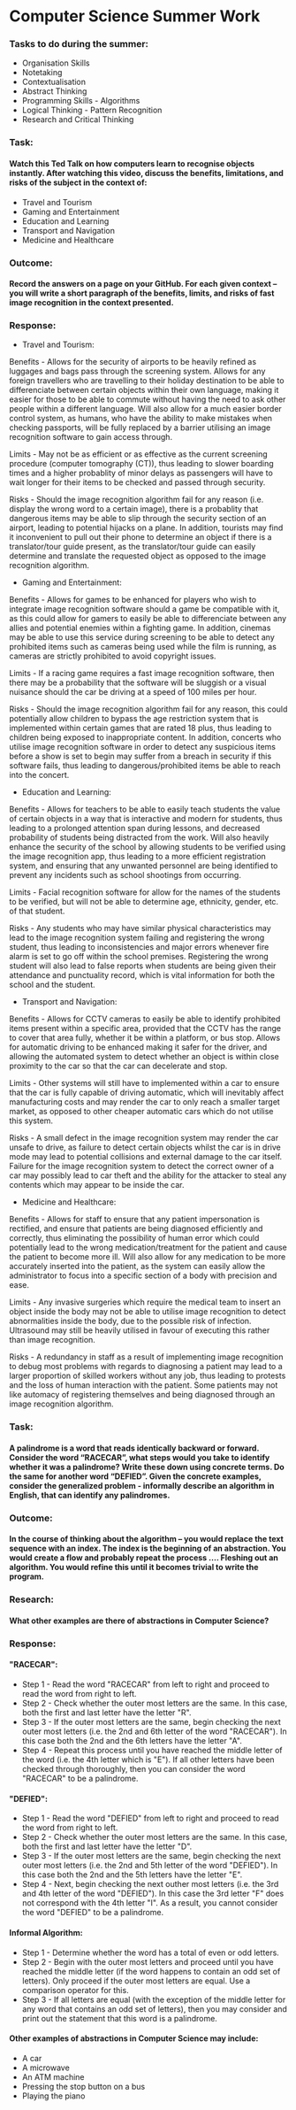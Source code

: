 # Computer Science Summer Work
### Tasks to do during the summer:
  * Organisation Skills
  * Notetaking 
  * Contextualisation
  * Abstract Thinking
  * Programming Skills - Algorithms
  * Logical Thinking - Pattern Recognition
  * Research and Critical Thinking

### Task:
#### Watch this Ted Talk on how computers learn to recognise objects instantly. After watching this video, discuss the benefits, limitations, and risks of the subject in the context of:
 * Travel and Tourism
 * Gaming and Entertainment
 * Education and Learning
 * Transport and Navigation
 * Medicine and Healthcare

### Outcome:
#### Record the answers on a page on your GitHub. For each given context – you will write a short paragraph of the benefits, limits, and risks of fast image recognition in the context presented.

### Response:
* Travel and Tourism:

Benefits - Allows for the security of airports to be heavily refined as luggages and bags pass through the screening system. Allows for any foreign travellers who are travelling to their holiday destination to be able to differenciate between certain objects within their own language, making it easier for those to be able to commute without having the need to ask other people within a different language. Will also allow for a much easier border control system, as humans, who have the ability to make mistakes when checking passports, will be fully replaced by a barrier utilising an image recognition software to gain access through.

Limits - May not be as efficient or as effective as the current screening procedure (computer tomography (CT)), thus leading to slower boarding times and a higher probablity of minor delays as passengers will have to wait longer for their items to be checked and passed through security. 

Risks - Should the image recognition algorithm fail for any reason (i.e. display the wrong word to a certain image), there is a probablity that dangerous items may be able to slip through the security section of an airport, leading to potential hijacks on a plane. In addition, tourists may find it inconvenient to pull out their phone to determine an object if there is a translator/tour guide present, as the translator/tour guide can easily determine and translate the requested object as opposed to the image recognition algorithm.

* Gaming and Entertainment:

Benefits - Allows for games to be enhanced for players who wish to integrate image recognition software should a game be compatible with it, as this could allow for gamers to easily be able to differenciate between any allies and potential enemies within a fighting game. In addition, cinemas may be able to use this service during screening to be able to detect any prohibited items such as cameras being used while the film is running, as cameras are strictly prohibited to avoid copyright issues.

Limits - If a racing game requires a fast image recognition software, then there may be a probability that the software will be sluggish or a visual nuisance should the car be driving at a speed of 100 miles per hour. 

Risks - Should the image recognition algorithm fail for any reason, this could potentially allow children to bypass the age restriction system that is implemented within certain games that are rated 18 plus, thus leading to children being exposed to inappropriate content. In addition, concerts who utilise image recognition software in order to detect any suspicious items before a show is set to begin may suffer from a breach in security if this software fails, thus leading to dangerous/prohibited items be able to reach into the concert.

* Education and Learning:

Benefits - Allows for teachers to be able to easily teach students the value of certain objects in a way that is interactive and modern for students, thus leading to a prolonged attention span during lessons, and decreased probability of students being distracted from the work. Will also heavily enhance the security of the school by allowing students to be verified using the image recognition app, thus leading to a more efficient registration system, and ensuring that any unwanted personnel are being identified to prevent any incidents such as school shootings from occurring. 

Limits - Facial recognition software for allow for the names of the students to be verified, but will not be able to determine age, ethnicity, gender, etc. of that student.

Risks - Any students who may have similar physical characteristics may lead to the image recognition system failing and registering the wrong student, thus leading to inconsistencies and major errors whenever fire alarm is set to go off within the school premises. Registering the wrong student will also lead to false reports when students are being given their attendance and punctuality record, which is vital information for both the school and the student.

* Transport and Navigation:

Benefits - Allows for CCTV cameras to easily be able to identify prohibited items present within a specific area, provided that the CCTV has the range to cover that area fully, whether it be within a platform, or bus stop. Allows for automatic driving to be enhanced making it safer for the driver, and allowing the automated system to detect whether an object is within close proximity to the car so that the car can decelerate and stop.

Limits - Other systems will still have to implemented within a car to ensure that the car is fully capable of driving automatic, which will inevitably affect manufacturing costs and may render the car to only reach a smaller target market, as opposed to other cheaper automatic cars which do not utilise this system.

Risks - A small defect in the image recognition system may render the car unsafe to drive, as failure to detect certain objects whilst the car is in drive mode may lead to potential collisions and external damage to the car itself. Failure for the image recognition system to detect the correct owner of a car may possibly lead to car theft and the ability for the attacker to steal any contents which may appear to be inside the car.

* Medicine and Healthcare:

Benefits - Allows for staff to ensure that any patient impersonation is rectified, and ensure that patients are being diagnosed efficiently and correctly, thus eliminating the possibility of human error which could potentially lead to the wrong medication/treatment for the patient and cause the patient to become more ill. Will also allow for any medication to be more accurately inserted into the patient, as the system can easily allow the administrator to focus into a specific section of a body with precision and ease.

Limits - Any invasive surgeries which require the medical team to insert an object inside the body may not be able to utilise image recognition to detect abnormalities inside the body, due to the possible risk of infection. Ultrasound may still be heavily utilised in favour of executing this rather than image recognition. 

Risks - A redundancy in staff as a result of implementing image recognition to debug most problems with regards to diagnosing a patient may lead to a larger proportion of skilled workers without any job, thus leading to protests and the loss of human interaction with the patient. Some patients may not like automacy of registering themselves and being diagnosed through an image recognition algorithm. 

### Task:
#### A palindrome is a word that reads identically backward or forward. Consider the word “RACECAR”, what steps would you take to identify whether it was a palindrome? Write these down using concrete terms. Do the same for another word “DEFIED”. Given the concrete examples, consider the generalized problem - informally describe an algorithm in English, that can identify any palindromes.

### Outcome:
#### In the course of thinking about the algorithm – you would replace the text sequence with an index. The index is the beginning of an abstraction. You would create a flow and probably repeat the process …. Fleshing out an algorithm. You would refine this until it becomes trivial to write the program.

### Research:
#### What other examples are there of abstractions in Computer Science?

### Response:

#### "RACECAR":

* Step 1 - Read the word "RACECAR" from left to right and proceed to read the word from right to left.
* Step 2 - Check whether the outer most letters are the same. In this case, both the first and last letter have the letter "R".
* Step 3 - If the outer most letters are the same, begin checking the next outer most letters (i.e. the 2nd and 6th letter of the word "RACECAR"). In this case both the 2nd and the 6th letters have the letter "A".
* Step 4 - Repeat this process until you have reached the middle letter of the word (i.e. the 4th letter which is "E"). If all other letters have been checked through thoroughly, then you can consider the word "RACECAR" to be a palindrome. 

#### "DEFIED":

* Step 1 - Read the word "DEFIED" from left to right and proceed to read the word from right to left.
* Step 2 - Check whether the outer most letters are the same. In this case, both the first and last letter have the letter "D".
* Step 3 - If the outer most letters are the same, begin checking the next outer most letters (i.e. the 2nd and 5th letter of the word "DEFIED"). In this case both the 2nd and the 5th letters have the letter "E".
* Step 4 - Next, begin checking the next outher most letters (i.e. the 3rd and 4th letter of the word "DEFIED"). In this case the 3rd letter "F" does not correspond with the 4th letter "I". As a result, you cannot consider the word "DEFIED" to be a palindrome.

#### Informal Algorithm:

* Step 1 - Determine whether the word has a total of even or odd letters.
* Step 2 - Begin with the outer most letters and proceed until you have reached the middle letter (if the word happens to contain an odd set of letters). Only proceed if the outer most letters are equal. Use a comparison operator for this.
* Step 3 - If all letters are equal (with the exception of the middle letter for any word that contains an odd set of letters), then you may consider and print out the statement that this word is a palindrome. 

#### Other examples of abstractions in Computer Science may include:
* A car
* A microwave
* An ATM machine
* Pressing the stop button on a bus
* Playing the piano
